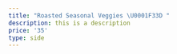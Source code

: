 ```yaml
---
title: "Roasted Seasonal Veggies \U0001F33D "
description: this is a description
price: '35'
type: side
---
```


